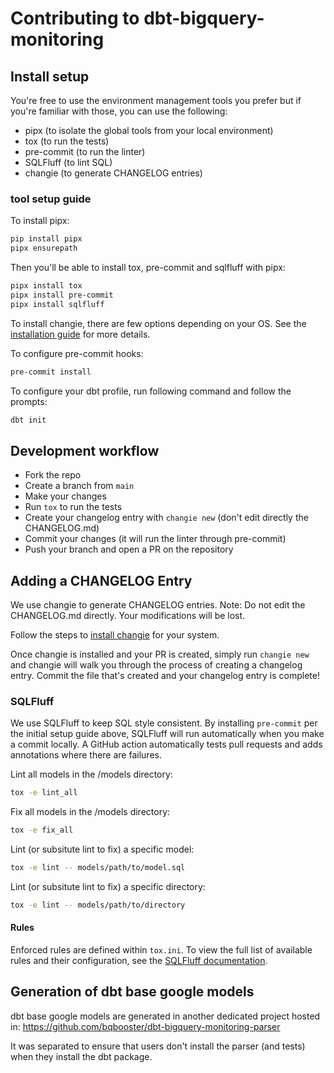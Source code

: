 # Contributing to dbt-bigquery-monitoring

## Install setup

You're free to use the environment management tools you prefer but if you're familiar with those, you can use the following:

- pipx (to isolate the global tools from your local environment)
- tox (to run the tests)
- pre-commit (to run the linter)
- SQLFluff (to lint SQL)
- changie (to generate CHANGELOG entries)

### tool setup guide

To install pipx:

```bash
pip install pipx
pipx ensurepath
```

Then you'll be able to install tox, pre-commit and sqlfluff with pipx:

```bash
pipx install tox
pipx install pre-commit
pipx install sqlfluff
```

To install changie, there are few options depending on your OS.
See the [installation guide](https://changie.dev/guide/installation/) for more details.

To configure pre-commit hooks:

```bash
pre-commit install
```

To configure your dbt profile, run following command and follow the prompts:

```bash
dbt init
```

## Development workflow

- Fork the repo
- Create a branch from `main`
- Make your changes
- Run `tox` to run the tests
- Create your changelog entry with `changie new` (don't edit directly the CHANGELOG.md)
- Commit your changes (it will run the linter through pre-commit)
- Push your branch and open a PR on the repository

## Adding a CHANGELOG Entry

We use changie to generate CHANGELOG entries. Note: Do not edit the CHANGELOG.md directly. Your modifications will be lost.

Follow the steps to [install changie](https://changie.dev/guide/installation/) for your system.

Once changie is installed and your PR is created, simply run `changie new` and changie will walk you through the process of creating a changelog entry. Commit the file that's created and your changelog entry is complete!

### SQLFluff

We use SQLFluff to keep SQL style consistent. By installing `pre-commit` per the initial setup guide above, SQLFluff will run automatically when you make a commit locally. A GitHub action automatically tests pull requests and adds annotations where there are failures.

Lint all models in the /models directory:
```bash
tox -e lint_all
```

Fix all models in the /models directory:
```bash
tox -e fix_all
```

Lint (or subsitute lint to fix) a specific model:
```bash
tox -e lint -- models/path/to/model.sql
```

Lint (or subsitute lint to fix) a specific directory:
```bash
tox -e lint -- models/path/to/directory
```

#### Rules

Enforced rules are defined within `tox.ini`. To view the full list of available rules and their configuration, see the [SQLFluff documentation](https://docs.sqlfluff.com/en/stable/rules.html).

## Generation of dbt base google models

dbt base google models are generated in another dedicated project hosted in:
https://github.com/bqbooster/dbt-bigquery-monitoring-parser

It was separated to ensure that users don't install the parser (and tests) when they install the dbt package.
